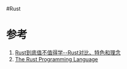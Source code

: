 #Rust

# 参考
1. [Rust到底值不值得学--Rust对比、特色和理念](https://www.cnblogs.com/andrewwang/p/11665836.html)
2. [The Rust Programming Language](https://doc.rust-lang.org/book/title-page.html)